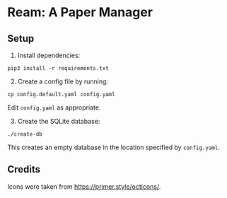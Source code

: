 # Ream: A Paper Manager

## Setup
1. Install dependencies:

```
pip3 install -r requirements.txt
```

2. Create a config file by running:

```
cp config.default.yaml config.yaml
```

Edit `config.yaml` as appropriate.

3. Create the SQLite database:

```
./create-db
```

This creates an empty database in the location specified by `config.yaml`.

## Credits
Icons were taken from https://primer.style/octicons/.

